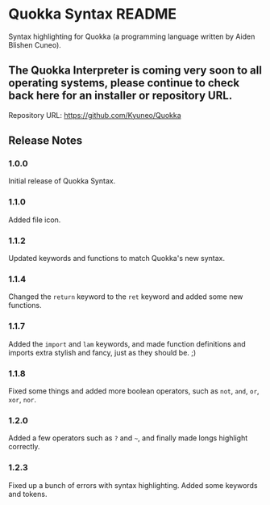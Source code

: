 # Quokka Syntax README

Syntax highlighting for Quokka (a programming language written by Aiden Blishen Cuneo).

## The Quokka Interpreter is coming very soon to all operating systems, please continue to check back here for an installer or repository URL.

Repository URL: https://github.com/Kyuneo/Quokka

## Release Notes

### 1.0.0

Initial release of Quokka Syntax.

### 1.1.0

Added file icon.

### 1.1.2

Updated keywords and functions to match Quokka's new syntax.

### 1.1.4

Changed the `return` keyword to the `ret` keyword and added some new functions.

### 1.1.7

Added the `import` and `lam` keywords, and made function definitions and imports extra stylish and fancy, just as they should be. ;)

### 1.1.8

Fixed some things and added more boolean operators, such as `not`, `and`, `or`, `xor`, `nor`.

### 1.2.0

Added a few operators such as `?` and `~`, and finally made longs highlight correctly.

### 1.2.3

Fixed up a bunch of errors with syntax highlighting. Added some keywords and tokens.

